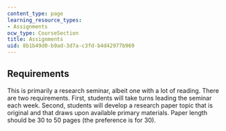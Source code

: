```yaml
---
content_type: page
learning_resource_types:
- Assignments
ocw_type: CourseSection
title: Assignments
uid: 8b1b49d0-b9ad-3d7a-c3fd-b4d42977b969
---
```


Requirements
------------

This is primarily a research seminar, albeit one with a lot of reading. There are two requirements. First, students will take turns leading the seminar each week. Second, students will develop a research paper topic that is original and that draws upon available primary materials. Paper length should be 30 to 50 pages (the preference is for 30).